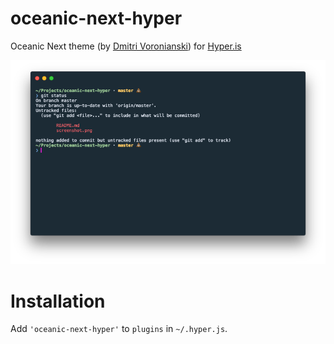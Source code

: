 # oceanic-next-hyper
Oceanic Next theme (by [Dmitri Voronianski](http://labs.voronianski.com/oceanic-next-color-scheme/)) for [Hyper.is](https://hyper.is/)

<img src="screenshot.png">


# Installation
Add `'oceanic-next-hyper'` to `plugins` in `~/.hyper.js`.
